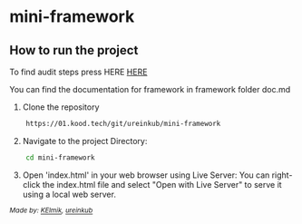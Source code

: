 # mini-framework

## How to run the project
To find audit steps press HERE [HERE](https://github.com/01-edu/public/tree/master/subjects/mini-framework/audit)

You can find the documentation for framework in framework folder doc.md

1. Clone the repository
```bash
    https://01.kood.tech/git/ureinkub/mini-framework
```

2. Navigate to the project Directory:
```bash
    cd mini-framework
```

3. Open 'index.html' in your web browser using Live Server:
    You can right-click the index.html file and select "Open with Live Server" to serve it using a local web server.


_<sup>Made by: [KElmik](https://01.kood.tech/git/kelmik), [ureinkub](https://01.kood.tech/git/ureinkub)_</sup>